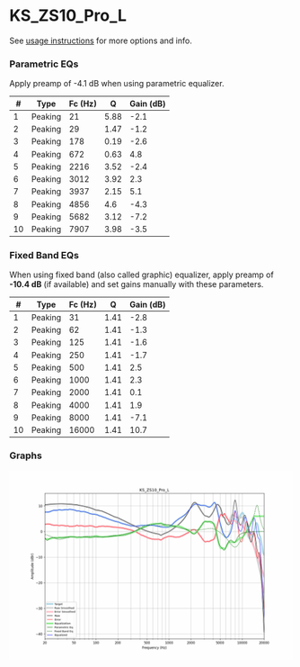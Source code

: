 # KS_ZS10_Pro_L
See [usage instructions](https://github.com/jaakkopasanen/AutoEq#usage) for more options and info.

### Parametric EQs
Apply preamp of -4.1 dB when using parametric equalizer.

|   # | Type    |   Fc (Hz) |    Q |   Gain (dB) |
|-----|---------|-----------|------|-------------|
|   1 | Peaking |        21 | 5.88 |        -2.1 |
|   2 | Peaking |        29 | 1.47 |        -1.2 |
|   3 | Peaking |       178 | 0.19 |        -2.6 |
|   4 | Peaking |       672 | 0.63 |         4.8 |
|   5 | Peaking |      2216 | 3.52 |        -2.4 |
|   6 | Peaking |      3012 | 3.92 |         2.3 |
|   7 | Peaking |      3937 | 2.15 |         5.1 |
|   8 | Peaking |      4856 | 4.6  |        -4.3 |
|   9 | Peaking |      5682 | 3.12 |        -7.2 |
|  10 | Peaking |      7907 | 3.98 |        -3.5 |

### Fixed Band EQs
When using fixed band (also called graphic) equalizer, apply preamp of **-10.4 dB** (if available) and set gains manually with these parameters.

|   # | Type    |   Fc (Hz) |    Q |   Gain (dB) |
|-----|---------|-----------|------|-------------|
|   1 | Peaking |        31 | 1.41 |        -2.8 |
|   2 | Peaking |        62 | 1.41 |        -1.3 |
|   3 | Peaking |       125 | 1.41 |        -1.6 |
|   4 | Peaking |       250 | 1.41 |        -1.7 |
|   5 | Peaking |       500 | 1.41 |         2.5 |
|   6 | Peaking |      1000 | 1.41 |         2.3 |
|   7 | Peaking |      2000 | 1.41 |         0.1 |
|   8 | Peaking |      4000 | 1.41 |         1.9 |
|   9 | Peaking |      8000 | 1.41 |        -7.1 |
|  10 | Peaking |     16000 | 1.41 |        10.7 |

### Graphs
![](./KS_ZS10_Pro_L.png)
